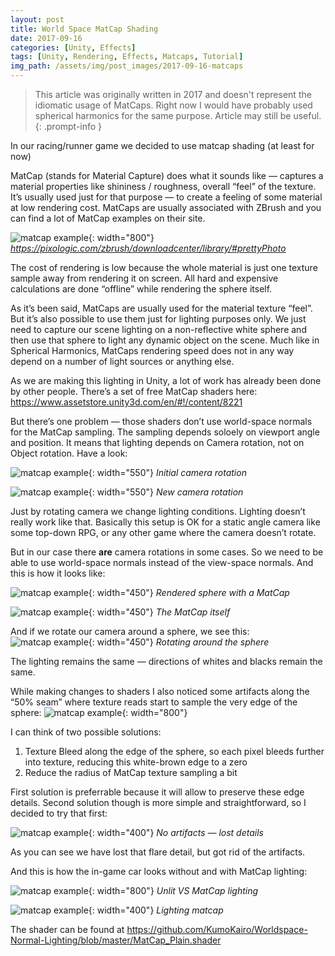 ```yaml
---
layout: post
title: World Space MatCap Shading
date: 2017-09-16
categories: [Unity, Effects]
tags: [Unity, Rendering, Effects, Matcaps, Tutorial]  
img_path: /assets/img/post_images/2017-09-16-matcaps
---
```


> This article was originally written in 2017 and doesn't represent the idiomatic usage of MatCaps. Right now I would have probably used spherical harmonics for the same purpose. Article may still be useful.
{: .prompt-info }


In our racing/runner game we decided to use matcap shading (at least for now)

MatCap (stands for Material Capture) does what it sounds like — captures a material properties like shininess / roughness, overall “feel” of the texture. It’s usually used just for that purpose — to create a feeling of some material at low rendering cost. MatCaps are usually associated with ZBrush and you can find a lot of MatCap examples on their site.

![matcap example](001.webp){: width="800"}
_<https://pixologic.com/zbrush/downloadcenter/library/#prettyPhoto>_

The cost of rendering is low because the whole material is just one texture sample away from rendering it on screen. All hard and expensive calculations are done “offline” while rendering the sphere itself.

As it’s been said, MatCaps are usually used for the material texture “feel”. But it’s also possible to use them just for lighting purposes only. We just need to capture our scene lighting on a non-reflective white sphere and then use that sphere to light any dynamic object on the scene. Much like in Spherical Harmonics, MatCaps rendering speed does not in any way depend on a number of light sources or anything else.

As we are making this lighting in Unity, a lot of work has already been done by other people. There’s a set of free MatCap shaders here: <https://www.assetstore.unity3d.com/en/#!/content/8221>

But there’s one problem — those shaders don’t use world-space normals for the MatCap sampling. The sampling depends soloely on viewport angle and position. It means that lighting depends on Camera rotation, not on Object rotation. Have a look:

![matcap example](002.webp){: width="550"}
_Initial camera rotation_

![matcap example](003.webp){: width="550"}
_New camera rotation_

Just by rotating camera we change lighting conditions. Lighting doesn’t really work like that. Basically this setup is OK for a static angle camera like some top-down RPG, or any other game where the camera doesn’t rotate.

But in our case there **are** camera rotations in some cases. So we need to be able to use world-space normals instead of the view-space normals. And this is how it looks like:

![matcap example](004.webp){: width="450"}
_Rendered sphere with a MatCap_

![matcap example](005.webp){: width="450"}
_The MatCap itself_

And if we rotate our camera around a sphere, we see this:
![matcap example](006.webp){: width="450"}
_Rotating around the sphere_

The lighting remains the same — directions of whites and blacks remain the same.

While making changes to shaders I also noticed some artifacts along the “50% seam” where texture reads start to sample the very edge of the sphere:
![matcap example](007.webp){: width="800"}

I can think of two possible solutions:

1. Texture Bleed along the edge of the sphere, so each pixel bleeds further into texture, reducing this white-brown edge to a zero
2. Reduce the radius of MatCap texture sampling a bit

First solution is preferrable because it will allow to preserve these edge details. Second solution though is more simple and straightforward, so I decided to try that first:

![matcap example](008.webp){: width="400"}
_No artifacts — lost details_

As you can see we have lost that flare detail, but got rid of the artifacts.

And this is how the in-game car looks without and with MatCap lighting:

![matcap example](009.webp){: width="800"}
_Unlit VS MatCap lighting_

![matcap example](010.webp){: width="400"}
_Lighting matcap_

The shader can be found at <https://github.com/KumoKairo/Worldspace-Normal-Lighting/blob/master/MatCap_Plain.shader>